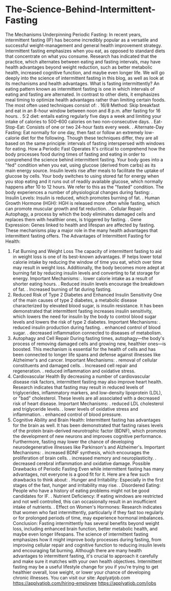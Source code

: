 # The-Science-Behind-Intermittent-Fasting
The Mechanisms Underpinning Periodic Fasting:
In recent years, intermittent fasting (IF) has become incredibly popular as a versatile and successful weight-management and general health improvement strategy. Intermittent fasting emphasizes when you eat, as opposed to standard diets that concentrate on what you consume. Research has indicated that the practice, which alternates between eating and fasting intervals, may have health advantages beyond weight reduction, such as better metabolic health, increased cognitive function, and maybe even longer life. We will go deeply into the science of intermittent fasting in this blog, as well as look at its mechanisms and health advantages.
What is fasting intermittently?
An eating pattern known as intermittent fasting is one in which intervals of eating and fasting are alternated. In contrast to other diets, it emphasizes meal timing to optimize health advantages rather than limiting certain foods. The most often used techniques consist of:
. 16/8 Method: Skip breakfast and eat in an 8-hour window between noon and 8 p.m. after fasting for 16 hours.
. 5:2 diet: entails eating regularly five days a week and limiting your intake of calories to 500–600 calories on two non-consecutive days.
. Eat-Stop-Eat: Consists of one or two 24-hour fasts every week.
. Alternate-Day Fasting: Eat normally for one day, then fast or follow an extremely low-calorie diet for the following.
Though these techniques differ, they are all based on the same principle: intervals of fasting interspersed with windows for eating.
How a Periodic Fast Operates
It's critical to comprehend how the body processes food during times of fasting and eating in order to comprehend the science behind intermittent fasting.
Your body goes into a "fed" condition when you eat, using glucose (derived from carbs) as its main energy source. Insulin levels rise after meals to facilitate the uptake of glucose by cells. Your body switches to using stored fat for energy when you stop eating and it runs out of readily available glucose, which normally happens after 10 to 12 hours. We refer to this as the "fasted" condition.
The body experiences a number of physiological changes during fasting:
. Insulin Levels: Insulin is reduced, which promotes burning of fat.
. Human Growth Hormone (HGH): HGH is released more often while fasting, which can promote muscular growth and fat reduction.
. Cellular Repair: Autophagy, a process by which the body eliminates damaged cells and replaces them with healthier ones, is triggered by fasting.
. Gene Expression: Genes linked to health and lifespan are affected by fasting.
These mechanisms play a major role in the many health advantages that intermittent fasting offers.
The Advantages of Intermittent Fasting for Health: 
1. Fat Burning and Weight Loss
The capacity of intermittent fasting to aid in weight loss is one of its best-known advantages. IF helps lower total calorie intake by reducing the window of time you eat, which over time may result in weight loss. Additionally, the body becomes more adept at burning fat by reducing insulin levels and converting to fat storage for energy.
Important Mechanisms:
. lower calorie intake as a result of shorter eating hours.
. Reduced insulin levels encourage the breakdown of fat.
. Increased burning of fat during fasting.
2. Reduced Risk of Type 2 Diabetes and Enhanced Insulin Sensitivity
One of the main causes of type 2 diabetes, a metabolic disease characterized by elevated blood sugar, is insulin resistance. It has been demonstrated that intermittent fasting increases insulin sensitivity, which lowers the need for insulin by the body to control blood sugar levels and lowers the risk of type 2 diabetes.
Important Mechanisms:
. reduced insulin production during fasting.
. enhanced control of blood sugar.
. decreased inflammation connected to diseases of metabolism.
3. Autophagy and Cell Repair
During fasting times, autophagy—the body's process of removing damaged cells and growing new, healthier ones—is boosted. This mechanism is essential for the health of cells and has been connected to longer life spans and defense against illnesses like Alzheimer's and cancer.
Important Mechanisms:
. removal of cellular constituents and damaged cells.
. Increased cell repair and regeneration.
. reduced inflammation and oxidative stress.
4. Cardiovascular Health
By decreasing a number of cardiovascular disease risk factors, intermittent fasting may also improve heart health. Research indicates that fasting may result in reduced levels of triglycerides, inflammatory markers, and low-density lipoprotein (LDL), or "bad" cholesterol. These levels are all associated with a decreased risk of heart disease.
Important Mechanisms:
. reduced LDL cholesterol and triglyceride levels.
. lower levels of oxidative stress and inflammation.
. enhanced control of blood pressure.
5. Cognitive Ability and Brain Health:
Intermittent fasting has advantages for the brain as well. It has been demonstrated that fasting raises levels of the protein brain-derived neurotrophic factor (BDNF), which promotes the development of new neurons and improves cognitive performance. Furthermore, fasting may lower the chance of developing neurodegenerative illnesses like Parkinson's and Alzheimer's.
Important Mechanisms:
. increased BDNF synthesis, which encourages the proliferation of brain cells.
. increased memory and neuroplasticity.
. decreased cerebral inflammation and oxidative damage.
Possible Drawbacks of Periodic Fasting
Even while intermittent fasting has many advantages, not everyone is a good fit for it. Here are a few such drawbacks to think about:
. Hunger and Irritability: Especially in the first stages of the fast, hunger and irritability may rise.
. Disordered Eating: People who have a history of eating problems might not be good candidates for IF.
. Nutrient Deficiency: If eating windows are restricted and not well controlled, this can occasionally result in an insufficient intake of nutrients.
. Effect on Women's Hormones: Research indicates that women who fast intermittently, particularly if they fast too regularly or for prolonged periods of time, may experience hormonal imbalances.
Conclusion:
Fasting intermittently has several benefits beyond weight loss, including enhanced brain function, better metabolic health, and maybe even longer lifespans. The science of intermittent fasting emphasizes how it might improve body processes during fasting, from improving cellular repair and cognitive function to reducing insulin levels and encouraging fat burning. Although there are many health advantages to intermittent fasting, it's crucial to approach it carefully and make sure it matches with your own health objectives. Intermittent fasting may be a useful lifestyle change for you if you're trying to get healthier overall, lose weight, or lower your chance of developing chronic illnesses.
You can visit our site: Applyatjob.com
https://applyatjob.com/hiring-employee
https://applyatjob.com/jobs
